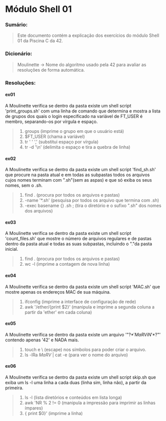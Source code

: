 # Módulo Shell 01

### Sumário:
> Este documento contém a explicação dos exercícios do módulo Shell 01 da Piscina C da 42.

### Dicionário:
> Moulinette -> Nome do algoritmo usado pela 42 para avaliar as resoluções de forma automática.

### Resoluções:
#### ex01
A Moulinette verifica se dentro da pasta existe um shell script 'print_groups.sh' com uma linha de
comando que determina e mostra a lista de grupos dos quais o login especificado na variável de
FT_USER é membro, separando-os por vírgula e espaço.

> 1. groups                                  (imprime o grupo em que o usuário está)
> 1. $FT_USER                                (chama a variável)
> 1. tr ' ' ','                              (substitui espaço por vírgula)
> 1. tr -d '\n'                              (delimita o espaço e tira a quebra de linha)

#### ex02
A Moulinette verifica se dentro da pasta existe um shell script 'find_sh.sh' que procure na pasta atual 
e em todas as subpastas todos os arquivos cujos nomes terminam com ".sh"(sem as aspas) e que só exiba os
seus nomes, sem o .sh.

> 1. find .                                  (procura por todos os arquivos e pastas)
> 1. -name '*.sh'                            (pesquisa por todos os arquivo que termina com .sh)
> 1. -exec basename {} .sh \;                (tira o diretório e o sufixo ".sh" dos nomes dos arquivos)

#### ex03
A Moulinette verifica se dentro da pasta existe um shell script 'count_files.sh' que mostre o número de 
arquivos regulares e de pastas dentro da pasta atual e todas as suas subpastas, incluindo o "."da pasta
inicial.

> 1. find .                                  (procura por todos os arquivos e pastas)
> 1. wc -l                                   (imprime a contagem de nova linha)

#### ex04
A Moulinette verifica se dentro da pasta existe um shell script 'MAC.sh' que mostre apenas os endereços
MAC de sua máquina.

> 1. ifconfig                                (imprime a interface de configuração de rede)
> 1. awk '/ether/{print $2}'                 (manipula e imprime a segunda coluna a partir da 
>                                               'ether' em cada coluna) 

#### ex05
A Moulinette verifica se dentro da pasta existe um arquivo '"\?$*'MaRViN'*$?\"' contendo apenas '42' 
e NADA mais.

> 1. touch e \ (escape) nos símbolos para poder criar o arquivo.
> 1. ls -lRa *MaRV* | cat -e                 (para ver o nome do arquivo)

#### ex06
A Moulinette verifica se dentro da pasta existe um shell script skip.sh que exiba um ls -l uma 
linha a cada duas (linha sim, linha não), a partir da primeira.

> 1. ls -l                                   (lista diretórios e conteúdos em lista longa)
> 1. awk 'NR % 2 != 0                        (manipula a impressão para imprimir as linhas ímpares)
> 1. { print $0}'                            (imprime a linha)
